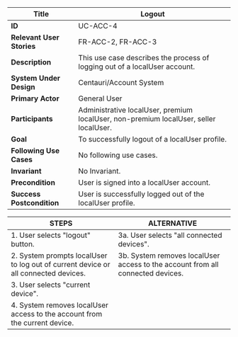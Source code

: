 
|Title |   Logout      |
|---------|---------|
|**ID**|    UC-ACC-4      |
|**Relevant User Stories**|    FR-ACC-2, FR-ACC-3     |
|**Description**|     This use case describes the process of logging out of a localUser account.       |
|**System Under Design**|     Centauri/Account System        |
|**Primary Actor**|     General User        |
|**Participants**|     Administrative localUser, premium localUser, non-premium localUser, seller localUser.        |
|**Goal**|     To successfully logout of a localUser profile.        |
|**Following Use Cases**|     No following use cases.       |
|**Invariant**|     No Invariant.       |
|**Precondition**|     User is signed into a localUser account.       |
|**Success Postcondition**|     User is successfully logged out of the localUser profile.      |


|**STEPS**|**ALTERNATIVE**|
|---------|---------|
| 1. User selects "logout" button.     | 3a. User selects "all connected devices".        |
| 2. System prompts localUser to log out of current device or all connected devices.     | 3b. System removes localUser access to the account from all connected devices.        |
| 3. User selects "current device".    |         |
| 4. System removes localUser access to the account from the current device.     |         |
